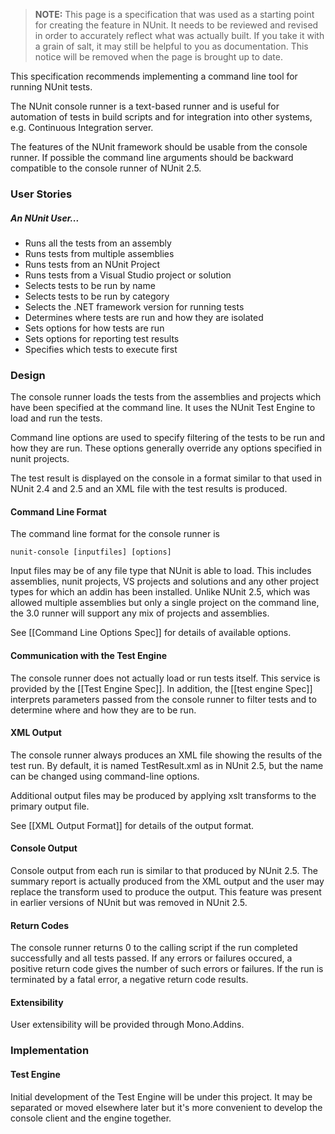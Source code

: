 > **NOTE:** This page is a specification that was used as a starting point for creating the feature in NUnit. It needs to be reviewed and revised in order to accurately reflect what was actually built. If you take it with a grain of salt, it may still be helpful to you as documentation. This notice will be removed when the page is brought up to date.

This specification recommends implementing a command line tool for running NUnit tests.

The NUnit console runner is a text-based runner and is useful for automation of tests in build scripts and for integration into other systems, e.g. Continuous Integration server.

The features of the NUnit framework should be usable from the console runner. If possible the command line arguments should be backward compatible to the console runner of NUnit 2.5.

### User Stories

##### An NUnit User...

  * Runs all the tests from an assembly
  * Runs tests from multiple assemblies
  * Runs tests from an NUnit Project
  * Runs tests from a Visual Studio project or solution
  * Selects tests to be run by name
  * Selects tests to be run by category
  * Selects the .NET framework version for running tests
  * Determines where tests are run and how they are isolated
  * Sets options for how tests are run
  * Sets options for reporting test results
  * Specifies which tests to execute first

### Design

The console runner loads the tests from the assemblies and projects which have been specified at the command line. It uses the NUnit Test Engine to load and run the tests.

Command line options are used to specify filtering of the tests to be run and how they are run. These options 
generally override any options specified in nunit projects.

The test result is displayed on the console in a format similar to that used in NUnit 2.4 and 2.5 and an XML file with the test results is produced.

#### Command Line Format

The command line format for the console runner is

```
nunit-console [inputfiles] [options]
```

Input files may be of any file type that NUnit is able to load. This includes assemblies,
nunit projects, VS projects and solutions and any other project types for which an addin has been installed. Unlike NUnit 2.5, which was allowed multiple assemblies but only a single project on the command line, the 3.0 runner will support any mix of projects and assemblies.

See [[Command Line Options Spec]] for details of available options.

#### Communication with the Test Engine

The console runner does not actually load or run tests itself. This service is 
provided by the [[Test Engine Spec]]. In addition, the [[test engine Spec]] interprets
parameters passed from the console runner to filter tests and to determine
where and how they are to be run.

#### XML Output

The console runner always produces an XML file showing the results of
the test run. By default, it is named TestResult.xml as in NUnit 2.5,
but the name can be changed using command-line options.

Additional output files may be produced by applying xslt transforms
to the primary output file.

See [[XML Output Format]] for details of the output format.

#### Console Output

Console output from each run is similar to that produced by NUnit 2.5.
The summary report is actually produced from the XML output and the
user may replace the transform used to produce the output. This feature
was present in earlier versions of NUnit but was removed in NUnit 2.5.

#### Return Codes

The console runner returns 0 to the calling script if the run completed
successfully and all tests passed. If any errors or failures occured,
a positive return code gives the number of such errors or failures. If
the run is terminated by a fatal error, a negative return code results.

#### Extensibility

User extensibility will be provided through Mono.Addins.

### Implementation

#### Test Engine

Initial development of the Test Engine will be under this project. It may
be separated or moved elsewhere later but it's more convenient to develop
the console client and the engine together.
